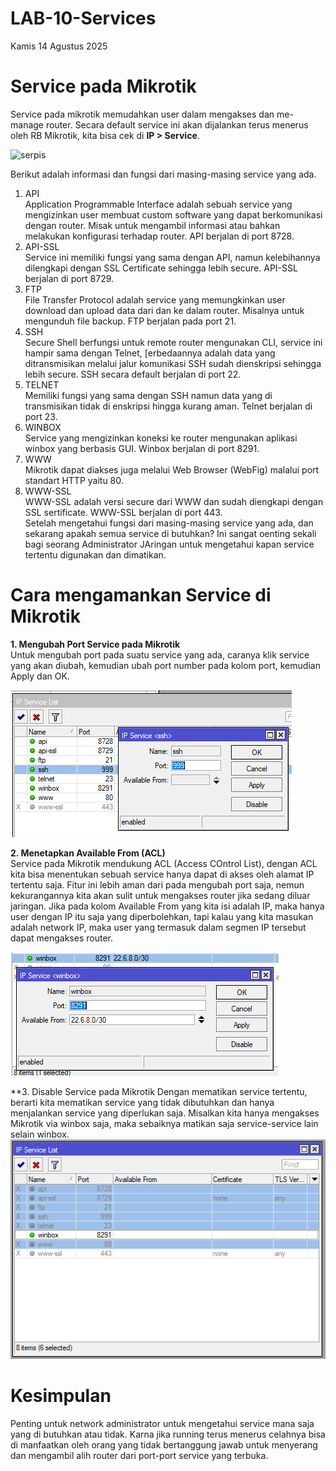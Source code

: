 # LAB-10-Services
Kamis 14 Agustus 2025

# Service pada Mikrotik
  Service pada mikrotik memudahkan user dalam mengakses dan me-manage router. Secara default service ini akan dijalankan terus menerus oleh RB Mikrotik, kita bisa cek di **IP > Service**.  
    
  ![serpis]()  

  Berikut adalah informasi dan fungsi dari masing-masing service yang ada.  
  1. API  
     Application Programmable Interface adalah sebuah service yang mengizinkan user membuat custom software yang dapat berkomunikasi dengan router. Misak untuk mengambil informasi atau bahkan melakukan konfigurasi terhadap router. API berjalan di port 8728.  
  2. API-SSL  
     Service ini memiliki fungsi yang sama dengan API, namun kelebihannya dilengkapi dengan SSL Certificate sehingga lebih secure. API-SSL berjalan di port 8729.
  3. FTP  
     File Transfer Protocol adalah service yang memungkinkan user download dan upload data dari dan ke dalam router. Misalnya untuk mengunduh file backup. FTP berjalan pada port 21.  
  4. SSH  
     Secure Shell berfungsi untuk remote router mengunakan CLI, service ini hampir sama dengan Telnet, [erbedaannya adalah data yang ditransmisikan melalui jalur komunikasi SSH sudah dienskripsi sehingga lebih secure. SSH secara default berjalan di port 22.
  5. TELNET  
     Memiliki fungsi yang sama dengan SSH namun data yang di transmisikan tidak di enskripsi hingga kurang aman. Telnet berjalan di port 23.  
  6. WINBOX  
     Service yang mengizinkan koneksi ke router mengunakan aplikasi winbox yang berbasis GUI. Winbox berjalan di port 8291.  
  7. WWW  
     Mikrotik dapat diakses juga melalui Web Browser (WebFig) malalui port standart HTTP yaitu 80.  
  8. WWW-SSL  
     WWW-SSL adalah versi secure dari WWW dan sudah diengkapi dengan SSL sertificate. WWW-SSL berjalan di port 443.  
       Setelah mengetahui fungsi dari masing-masing service yang ada, dan sekarang apakah semua service di butuhkan? Ini sangat oenting sekali bagi seorang Administrator JAringan untuk mengetahui kapan service tertentu digunakan dan dimatikan.  

# Cara mengamankan Service di Mikrotik
**1. Mengubah Port Service pada Mikrotik**  
  Untuk mengubah port pada suatu service yang ada, caranya klik service yang akan diubah, kemudian ubah port number pada kolom port, kemudian Apply dan OK.  
    
  ![ssh](ssh.PNG)  

**2. Menetapkan Available From (ACL)**  
  Service pada Mikrotik mendukung ACL (Access COntrol List), dengan ACL kita bisa menentukan sebuah service hanya dapat di akses oleh alamat IP tertentu saja. Fitur ini lebih aman dari pada mengubah port saja, nemun kekurangannya kita akan sulit untuk mengakses router jika sedang diluar jaringan. Jika pada kolom Available From yang kita isi adalah IP, maka hanya user dengan IP itu saja yang diperbolehkan, tapi kalau yang kita masukan adalah network IP, maka user yang termasuk dalam segmen IP tersebut dapat mengakses router.  
    
  ![izintampil](izinblok.PNG)  

**3. Disable Service pada Mikrotik
  Dengan mematikan service tertentu, berarti kita mematikan service yang tidak dibutuhkan dan hanya menjalankan service yang diperlukan saja. Misalkan kita hanya mengakses Mikrotik via winbox saja, maka sebaiknya matikan saja service-service lain selain winbox.
  ![izinadmin](izintampil.PNG)


# Kesimpulan
  Penting untuk network administrator untuk mengetahui service mana saja yang di butuhkan atau tidak. Karna jika running terus menerus celahnya bisa di manfaatkan oleh orang yang tidak bertanggung jawab untuk menyerang dan mengambil alih router dari port-port service yang terbuka.
